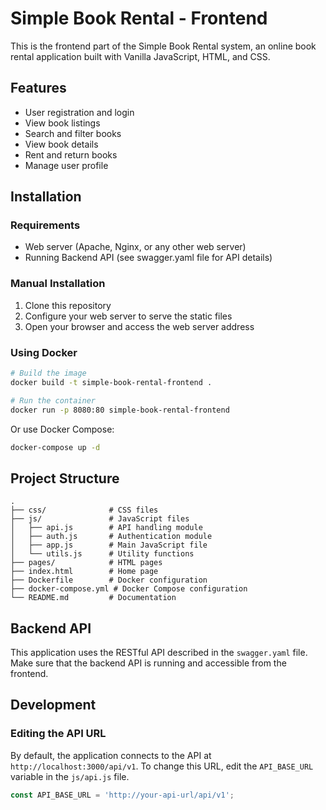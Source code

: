 # Simple Book Rental - Frontend

This is the frontend part of the Simple Book Rental system, an online book rental application built with Vanilla JavaScript, HTML, and CSS.

## Features

- User registration and login
- View book listings
- Search and filter books
- View book details
- Rent and return books
- Manage user profile

## Installation

### Requirements

- Web server (Apache, Nginx, or any other web server)
- Running Backend API (see swagger.yaml file for API details)

### Manual Installation

1. Clone this repository
2. Configure your web server to serve the static files
3. Open your browser and access the web server address

### Using Docker

```bash
# Build the image
docker build -t simple-book-rental-frontend .

# Run the container
docker run -p 8080:80 simple-book-rental-frontend
```

Or use Docker Compose:

```bash
docker-compose up -d
```

## Project Structure

```
.
├── css/              # CSS files
├── js/               # JavaScript files
│   ├── api.js        # API handling module
│   ├── auth.js       # Authentication module
│   ├── app.js        # Main JavaScript file
│   └── utils.js      # Utility functions
├── pages/            # HTML pages
├── index.html        # Home page
├── Dockerfile        # Docker configuration
├── docker-compose.yml # Docker Compose configuration
└── README.md         # Documentation
```

## Backend API

This application uses the RESTful API described in the `swagger.yaml` file. Make sure that the backend API is running and accessible from the frontend.

## Development

### Editing the API URL

By default, the application connects to the API at `http://localhost:3000/api/v1`. To change this URL, edit the `API_BASE_URL` variable in the `js/api.js` file.

```javascript
const API_BASE_URL = 'http://your-api-url/api/v1';
```